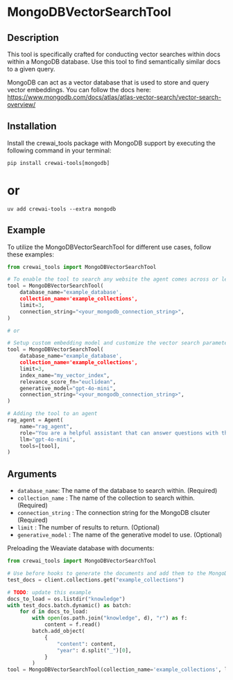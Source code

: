 # MongoDBVectorSearchTool

## Description
This tool is specifically crafted for conducting vector searches within docs within a MongoDB database. Use this tool to find semantically similar docs to a given query.

MongoDB can act as a vector database that is used to store and query vector embeddings. You can follow the docs here: 
https://www.mongodb.com/docs/atlas/atlas-vector-search/vector-search-overview/

## Installation
Install the crewai_tools package with MongoDB support by executing the following command in your terminal:

```shell
pip install crewai-tools[mongodb]
```

# or

```
uv add crewai-tools --extra mongodb
```

## Example
To utilize the MongoDBVectorSearchTool for different use cases, follow these examples:

```python
from crewai_tools import MongoDBVectorSearchTool

# To enable the tool to search any website the agent comes across or learns about during its operation
tool = MongoDBVectorSearchTool(
    database_name="example_database',
    collection_name='example_collections',
    limit=3,
    connection_string="<your_mongodb_connection_string>",
)

# or 

# Setup custom embedding model and customize the vector search parameters.
tool = MongoDBVectorSearchTool(
    database_name="example_database',
    collection_name='example_collections',
    limit=3,
    index_name="my_vector_index",
    relevance_score_fn="euclidean",
    generative_model="gpt-4o-mini",
    connection_string="<your_mongodb_connection_string>",
)

# Adding the tool to an agent
rag_agent = Agent(
    name="rag_agent",
    role="You are a helpful assistant that can answer questions with the help of the MongoDBVectorSearchTool.",
    llm="gpt-4o-mini",
    tools=[tool],
)
```

## Arguments
- `database_name`: The name of the database to search within. (Required)
- `collection_name` : The name of the collection to search within. (Required)
- `connection_string` : The connection string for the MongoDB clsuter (Required)
- `limit` : The number of results to return. (Optional)
- `generative_model` : The name of the generative model to use. (Optional)

Preloading the Weaviate database with documents:

```python
from crewai_tools import MongoDBVectorSearchTool

# Use before hooks to generate the documents and add them to the MongoDB database
test_docs = client.collections.get("example_collections")

# TODO: update this example
docs_to_load = os.listdir("knowledge")
with test_docs.batch.dynamic() as batch:
    for d in docs_to_load:
        with open(os.path.join("knowledge", d), "r") as f:
            content = f.read()
        batch.add_object(
            {
                "content": content,
                "year": d.split("_")[0],
            }
        )
tool = MongoDBVectorSearchTool(collection_name='example_collections', limit=3)

```
